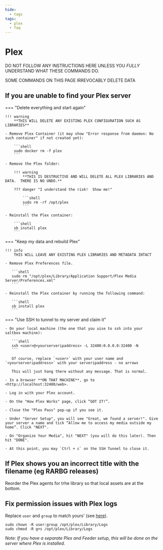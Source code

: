 ```yaml
---
hide:
  - tags
tags:
  - plex
  - faq
---
```


# Plex

DO NOT FOLLOW ANY INSTRUCTIONS HERE UNLESS YOU *FULLY* UNDERSTAND WHAT THESE COMMANDS DO.

SOME COMMANDS ON THIS PAGE IRREVOCABLY DELETE DATA

## If you are unable to find your Plex server

=== "Delete everything and start again"
    
    !!! warning
        **THIS WILL DELETE ANY EXISTING PLEX CONFIGURATION SUCH AS LIBRARIES**

    - Remove Plex Container (it may show "Error response from daemon: No such container" if not created yet):

        ```shell
        sudo docker rm -f plex
        ```

    - Remove the Plex folder:
 
        !!! warning
            **THIS IS DESTRUCTIVE AND WILL DELETE ALL PLEX LIBRARIES AND DATA.  THERE IS NO UNDO.**
    
        ??? danger "I understand the risk!  Show me!"

            ```shell
            sudo rm -rf /opt/plex
            ```

    - Reinstall the Plex container:

        ```shell
        sb install plex
        ```

=== "Keep my data and rebuild Plex"

    !!! info
        THIS WILL LEAVE ANY EXISTING PLEX LIBRARIES AND METADATA INTACT

    - Remove Plex Preferences file.

       ```shell
       sudo rm "/opt/plex/Library/Application Support/Plex Media Server/Preferences.xml"
       ```

    - Reinstall the Plex container by running the following command:

       ```shell
       sb install plex
       ```

=== "Use SSH to tunnel to my server and claim it"

    - On your local machine (the one that you uise to ssh into your saltbox machine):

       ```shell
       ssh <user>@<yourserveripaddress> -L 32400:0.0.0.0:32400 -N
       ```
       
       Of course, replace `<user>` with your user name and `<yourserveripaddress>` with your serveripaddress - no arrows
       
       This will just hang there without any message. That is normal.

    - In a browser **ON THAT MACHINE**, go to <http://localhost:32400/web>.

    - Log in with your Plex account.

    - On the "How Plex Works" page, click “GOT IT!”.

    - Close the "Plex Pass" pop-up if you see it.

    - Under "Server Setup", you will see "Great, we found a server!". Give your server a name and tick “Allow me to access my media outside my home”. Click "NEXT".

    - On "Organize Your Media", hit "NEXT" (you will do this later). Then hit "DONE".

    - At this point, you may `Ctrl + c` on the SSH Tunnel to close it.

## If Plex shows you an incorrect title with the filename (eg RARBG releases)

Reorder the Plex agents for trhe library so that local assets are at the bottom.

## Fix permission issues with Plex logs

Replace `user` and `group` to match yours' (see [here](System.md#find-your-user-id-uid-and-group-id-gid)).

```shell
sudo chown -R user:group /opt/plex/Library/Logs
sudo chmod -R g+s /opt/plex/Library/Logs
```

_Note: If you have a separate Plex and Feeder setup, this will be done on the server where Plex is installed._
